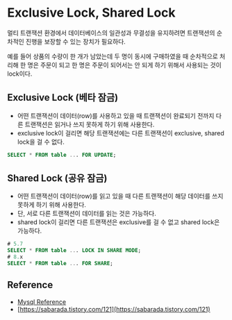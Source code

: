 # Exclusive Lock, Shared Lock

멀티 트랜잭션 환경에서 데이터베이스의 일관성과 무결성을 유지하려면 트랜잭션의 순차적인 진행을 보장할 수 있는 장치가 필요하다.

예를 들어 상품의 수량이 한 개가 남았는데 두 명이 동시에 구매하였을 때 순차적으로 처리해 한 명은 주문이 되고 한 명은 주문이 되어서는 안 되게 하기 위해서 사용되는 것이 lock이다.

## Exclusive Lock (베타 잠금)

- 어떤 트랜잭션이 데이터(row)를 사용하고 있을 때 트랜잭션이 완료되기 전까지 다른 트랜잭션은 읽거나 쓰지 못하게 하기 위해 사용한다.
- exclusive lock이 걸리면 해당 트랜잭션에는 다른 트랜잭션이 exclusive, shared lock을 걸 수 없다.

```sql
SELECT * FROM table ... FOR UPDATE;
```

## Shared Lock (공유 잠금)

- 어떤 트랜잭션이 데이터(row)를 읽고 있을 때 다른 트랜잭션이 해당 데이터를 쓰지 못하게 하기 위해 사용한다.
- 단, 서로 다른 트랜잭션이 데이터를 읽는 것은 가능하다.
- shared lock이 걸리면 다른 트랜잭션은 exclusive를 걸 수 없고 shared lock은 가능하다.

```sql
# 5.7
SELECT * FROM table ... LOCK IN SHARE MODE;
# 8.x
SELECT * FROM table ... FOR SHARE;
```

## Reference

- [Mysql Reference](https://dev.mysql.com/doc/refman/8.0/en/innodb-locking.html#innodb-shared-exclusive-locks)
- [https://sabarada.tistory.com/121](https://sabarada.tistory.com/121)